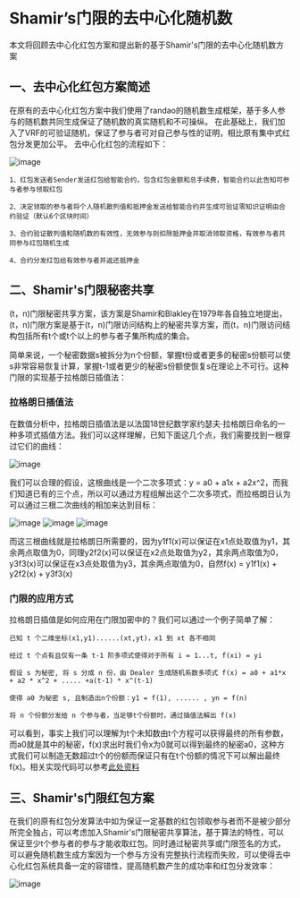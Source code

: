 # Shamir’s门限的去中心化随机数

本文将回顾去中心化红包方案和提出新的基于Shamir's门限的去中心化随机数方案

## 一、去中心化红包方案简述

在原有的去中心化红包方案中我们使用了randao的随机数生成框架，基于多人参与的随机数共同生成保证了随机数的真实随机和不可操纵。
在此基础上，我们加入了VRF的可验证随机，保证了参与者可对自己参与性的证明，相比原有集中式红包分发更加公平。
去中心化红包的流程如下：

![image](https://github.com/Han-sx/Random-number-generator/blob/main/image/random.png)

    1、红包发送者Sender发送红包给智能合约，包含红包金额和总手续费，智能合约以此告知可参与者参与领取红包
    
    2、决定领取的参与者将个人随机散列值和抵押金发送给智能合约并生成可验证零知识证明由合约验证（默认6个区块时间）
    
    3、合约验证散列值和随机数的有效性，无效参与则扣除抵押金并取消领取资格，有效参与者共同参与红包随机生成
    
    4、合约分发红包给有效参与者并返还抵押金

## 二、Shamir's门限秘密共享

(t，n)门限秘密共享方案，该方案是Shamir和Blakley在1979年各自独立地提出，(t，n)门限方案是基于(t，n)门限访问结构上的秘密共享方案，而(t，n)门限访问结构包括所有t个或t个以上的参与者子集所构成的集合。

简单来说，一个秘密数据s被拆分为n个份额，掌握t份或者更多的秘密s份额可以使s非常容易恢复计算，掌握t-1或者更少的秘密s份额使恢复s在理论上不可行。这种门限的实现基于拉格朗日插值法：

### 拉格朗日插值法

在数值分析中，拉格朗日插值法是以法国18世纪数学家约瑟夫·拉格朗日命名的一种多项式插值方法。我们可以这样理解，已知下面这几个点，我们需要找到一根穿过它们的曲线：

![image](https://github.com/Han-sx/Random-number-generator/blob/main/image/random_1.png)

我们可以合理的假设，这根曲线是一个二次多项式：y = a0 + a1x + a2x^2，而我们知道已有的三个点，所以可以通过方程组解出这个二次多项式，而拉格朗日认为可以通过三根二次曲线的相加来达到目标：

![image](https://github.com/Han-sx/Random-number-generator/blob/main/image/random_2.png)
![image](https://github.com/Han-sx/Random-number-generator/blob/main/image/random_3.png)
![image](https://github.com/Han-sx/Random-number-generator/blob/main/image/random_4.png)

而这三根曲线就是拉格朗日所需要的，因为y1f1(x)可以保证在x1点处取值为y1，其余两点取值为0，同理y2f2(x)可以保证在x2点处取值为y2，其余两点取值为0，y3f3(x)可以保证在x3点处取值为y3，其余两点取值为0，自然f(x) = y1f1(x) + y2f2(x) + y3f3(x)

### 门限的应用方式

拉格朗日插值是如何应用在门限加密中的？我们可以通过一个例子简单了解：

    已知 t 个二维坐标(x1,y1)......(xt,yt)，x1 到 xt 各不相同
    
    经过 t 个点有且仅有一条 t-1 阶多项式使得对于所有 i = 1...t, f(xi) = yi
    
    假设 s 为秘密, 将 s 分成 n 份，由 Dealer 生成随机系数多项式 f(x) = a0 + a1*x + a2 * x^2 + ..... +a(t-1) * x^(t-1)
    
    使得 a0 为秘密 s, 且制造出n个份额：y1 = f(1), ...... , yn = f(n)
    
    将 n 个份额分发给 n 个参与者，当足够t个份额时，通过插值法解出 f(x)

可以看到，事实上我们可以理解为t个未知数由t个方程可以获得最终的所有参数，而a0就是其中的秘密，f(x)求出时我们令x为0就可以得到最终的秘密a0，这种方式我们可以制造无数超过t个的份额而保证只有在t个份额的情况下可以解出最终f(x)。相关实现代码可以参考[此处资料](https://github.com/randao/randao)

## 三、Shamir's门限红包方案

在我们的原有红包分发算法中如为保证一定基数的红包领取参与者而不是被少部分所完全独占，可以考虑加入Shamir's门限秘密共享算法，基于算法的特性，可以保证至少t个参与者的参与才能收取红包。同时通过秘密共享或门限签名的方式，可以避免随机数生成方案因为一个参与方没有完整执行流程而失败，可以使得去中心化红包系统具备一定的容错性，提高随机数产生的成功率和红包分发效率：

![image](https://github.com/Han-sx/Random-number-generator/blob/main/image/random_5.png)
